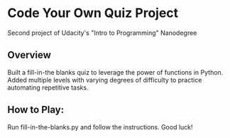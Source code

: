 # Code Your Own Quiz Project
Second project of Udacity's "Intro to Programming" Nanodegree

## Overview
Built a fill-in-the blanks quiz to leverage the power of functions in Python.  Added multiple levels with varying degrees of difficulty to practice automating repetitive tasks.

## How to Play:
Run fill-in-the-blanks.py and follow the instructions.  Good luck! 
